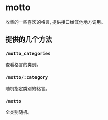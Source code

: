 # motto

收集的一些喜欢的格言, 提供接口给其他地方调用。

## 提供的几个方法

### `/motto_categories`

查看格言的类别。

### `/motto/:category`

随机指定类别的格言。

### `/motto`

全类别随机。





